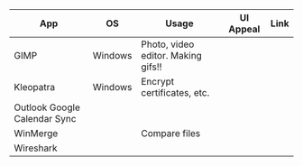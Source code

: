| App                          | OS      | Usage                              | UI Appeal | Link |
|------------------------------|---------|------------------------------------|-----------|------|
| GIMP                         | Windows | Photo, video editor. Making gifs!! |           |      |
| Kleopatra                    | Windows | Encrypt certificates, etc.         |           |      |
| Outlook Google Calendar Sync |         |                                    |           |      |
| WinMerge                     |         | Compare files                      |           |      |
| Wireshark                    |         |                                    |           |      |